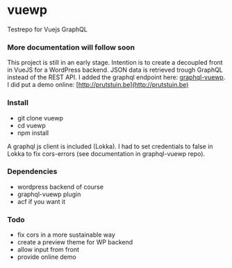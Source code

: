# vuewp
Testrepo for Vuejs GraphQL

### More documentation will follow soon
This project is still in an early stage. Intention is to create a decoupled front in VueJS for a WordPress backend. JSON data is retrieved trough GraphQL instead of the REST API. I added the graphql endpoint here: [graphql-vuewp](https://github.com/whuysmans/vuewp-graphql). I did put a demo online: [http://prutstuin.be](http://prutstuin.be)

### Install
+ git clone vuewp
+ cd vuewp
+ npm install

A graphql js client is included (Lokka). I had to set credentials to false in Lokka to fix cors-errors (see documentation in graphql-vuewp repo).

### Dependencies
+ wordpress backend of course
+ graphql-vuewp plugin
+ acf if you want it

### Todo
+ fix cors in a more sustainable way
+ create a preview theme for WP backend
+ allow input from front
+ provide online demo
